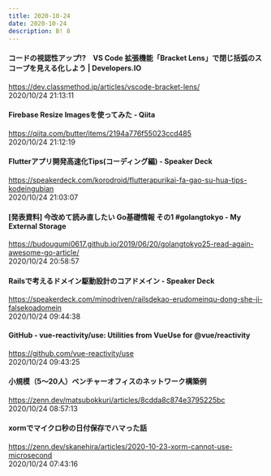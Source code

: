 ```yaml
---
title: 2020-10-24
date: 2020-10-24
description: B! 8
---
```


#### コードの視認性アップ!?　VS Code 拡張機能「Bracket Lens」で閉じ括弧のスコープを見える化しよう | Developers.IO
https://dev.classmethod.jp/articles/vscode-bracket-lens/<br>
2020/10/24 21:13:11<br>


#### Firebase Resize Imagesを使ってみた - Qiita
https://qiita.com/butter/items/2194a776f55023ccd485<br>
2020/10/24 21:12:19<br>


#### Flutterアプリ開発高速化Tips(コーディング編) - Speaker Deck
https://speakerdeck.com/korodroid/flutterapurikai-fa-gao-su-hua-tips-kodeingubian<br>
2020/10/24 21:03:07<br>


#### [発表資料] 今改めて読み直したい Go基礎情報 その1 #golangtokyo - My External Storage
https://budougumi0617.github.io/2019/06/20/golangtokyo25-read-again-awesome-go-article/<br>
2020/10/24 20:58:57<br>


#### Railsで考えるドメイン駆動設計のコアドメイン - Speaker Deck
https://speakerdeck.com/minodriven/railsdekao-erudomeinqu-dong-she-ji-falsekoadomein<br>
2020/10/24 09:44:38<br>


#### GitHub - vue-reactivity/use: Utilities from VueUse for @vue/reactivity
https://github.com/vue-reactivity/use<br>
2020/10/24 09:43:25<br>


#### 小規模（5〜20人）ベンチャーオフィスのネットワーク構築例
https://zenn.dev/matsubokkuri/articles/8cdda8c874e3795225bc<br>
2020/10/24 08:57:13<br>


#### xormでマイクロ秒の日付保存でハマった話
https://zenn.dev/skanehira/articles/2020-10-23-xorm-cannot-use-microsecond<br>
2020/10/24 07:43:16<br>


